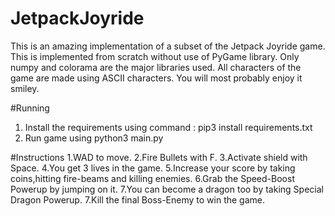 # JetpackJoyride
This is an amazing implementation of a subset of the Jetpack Joyride game. This is implemented from scratch without use of PyGame library. Only numpy and colorama are the major libraries used. All characters of the game are made using ASCII characters. You will most probably enjoy it smiley.

#Running
1. Install the requirements using command : pip3 install requirements.txt
2. Run game using python3 main.py

#Instructions
1.WAD to move.
2.Fire Bullets with F.
3.Activate shield with Space.
4.You get 3 lives in the game.
5.Increase your score by taking coins,hitting fire-beams and killing enemies.
6.Grab the Speed-Boost Powerup by jumping on it.
7.You can become a dragon too by taking Special Dragon Powerup.
7.Kill the final Boss-Enemy to win the game.

